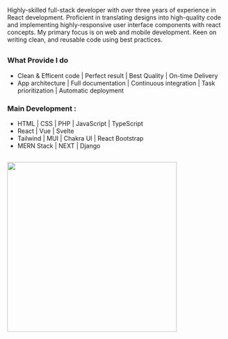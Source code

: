 <p>
Highly-skilled full-stack developer with over three years of experience in React development. 
Proficient in translating designs into high-quality code and implementing highly-responsive user interface components with react concepts. 
My primary focus is on web and mobile development. 
Keen on writing clean, and reusable code using best practices.
</p>

##

### **What Provide I do**
- Clean & Efficent code | Perfect result | Best Quality | On-time Delivery
- App architecture | Full documentation | Continuous integration | Task prioritization | Automatic deployment

### **Main Development :**
- HTML | CSS | PHP | JavaScript | TypeScript
- React | Vue | Svelte
- Tailwind | MUI | Chakra UI | React Bootstrap
- MERN Stack | NEXT | Django 

##

<div align=left>
  <a href="https://github.com/anuraghazra/github-readme-stats">
    <img width=390 align="center" src="https://github-readme-stats.vercel.app/api/top-langs/?username=ffs28&hide=c%23,powershell,Mathematica,Ruby,Objective-C,Objective-C%2b%2b,Cuda&title_color=61dafb&text_color=ffffff&icon_color=61dafb&bg_color=20232a&langs_count=8&layout=compact&border_color=61dafb&hide_border=true" />
  </a>
</div>
